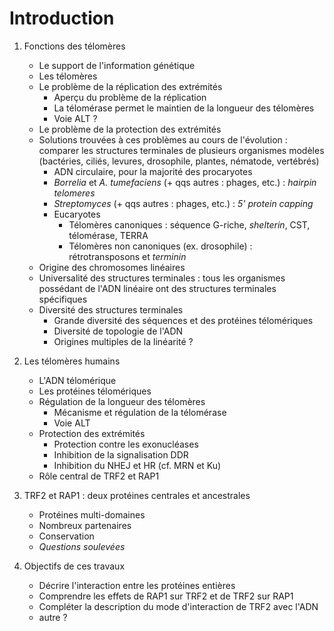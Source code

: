 # Introduction

1. Fonctions des télomères
    - Le support de l'information génétique
    - Les télomères
    - Le problème de la réplication des extrémités
        * Aperçu du problème de la réplication
        * La télomérase permet le maintien de la longueur des télomères
        * Voie ALT ?
    - Le problème de la protection des extrémités
    - Solutions trouvées à ces problèmes au cours de l'évolution : comparer les
      structures terminales de plusieurs organismes modèles (bactéries, ciliés,
      levures, drosophile, plantes, nématode, vertébrés)
        * ADN circulaire, pour la majorité des procaryotes
        * *Borrelia* et *A. tumefaciens* (+ qqs autres : phages, etc.) :
          *hairpin telomeres*
        * *Streptomyces* (+ qqs autres : phages, etc.) : *5' protein capping*
        * Eucaryotes
            + Télomères canoniques : séquence G-riche, *shelterin*, CST,
              télomérase, TERRA
            + Télomères non canoniques (ex. drosophile) : rétrotransposons et
              *terminin*
    - Origine des chromosomes linéaires
    - Universalité des structures terminales : tous les organismes possédant de
      l'ADN linéaire ont des structures terminales spécifiques
    - Diversité des structures terminales
        * Grande diversité des séquences et des protéines télomériques
        * Diversité de topologie de l'ADN
        * Origines multiples de la linéarité ?

2. Les télomères humains
    - L'ADN télomérique
    - Les protéines télomériques
    - Régulation de la longueur des télomères
        * Mécanisme et régulation de la télomérase
        * Voie ALT
    - Protection des extrémités
        * Protection contre les exonucléases
        * Inhibition de la signalisation DDR
        * Inhibition du NHEJ et HR (cf. MRN et Ku)
    - Rôle central de TRF2 et RAP1

3. TRF2 et RAP1 : deux protéines centrales et ancestrales
    - Protéines multi-domaines
    - Nombreux partenaires
    - Conservation
    - *Questions soulevées*

4. Objectifs de ces travaux
    - Décrire l'interaction entre les protéines entières
    - Comprendre les effets de RAP1 sur TRF2 et de TRF2 sur RAP1
    - Compléter la description du mode d'interaction de TRF2 avec l'ADN
    - autre ?


